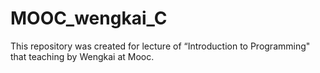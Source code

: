 # MOOC_wengkai_C
This repository was created for lecture of “Introduction to Programming" that teaching by Wengkai at Mooc.
